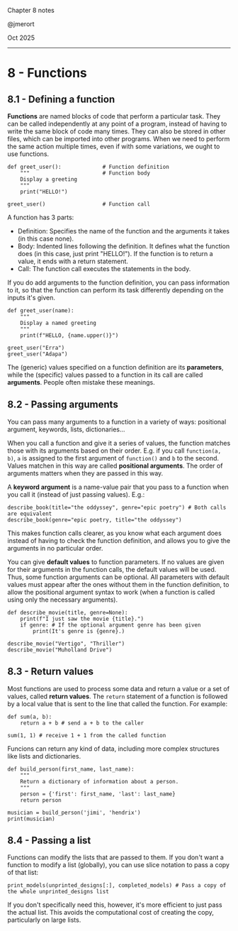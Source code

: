 Chapter 8 notes

@jmerort

Oct 2025
___

# 8 - Functions
## 8.1 - Defining a function
**Functions** are named blocks of code that perform a particular task. They can be called independently at any point of a program, instead of having to write the same block of code many times. They can also be stored in other files, which can be imported into other programs. When we need to perform the same action multiple times, even if with some variations, we ought to use functions.

```
def greet_user():             # Function definition
	"""                       # Function body
	Display a greeting
	"""
	print("HELLO!")

greet_user()                  # Function call
```

A function has 3 parts:
- Definition: Specifies the name of the function and the arguments it takes (in this case none).
- Body: Indented lines following the definition. It defines what the function does (in this case, just print "HELLO!"). If the function is to return a value, it ends with a return statement.
- Call: The function call executes the statements in the body.

If you do add arguments to the function definition, you can pass information to it, so that the function can perform its task differently depending on the inputs it's given.

```
def greet_user(name):
	"""
	Display a named greeting
	"""
	print(f"HELLO, {name.upper()}")

greet_user("Erra")
greet_user("Adapa")
```

The (generic) values specified on a function definition are its **parameters**, while the (specific) values passed to a function in its call are called **arguments**. People often mistake these meanings. 


## 8.2 - Passing arguments
You can pass many arguments to a function in a variety of ways: positional argument, keywords, lists, dictionaries...

When you call a function and give it a series of values, the function matches those with its arguments based on their order. E.g. if you call `function(a, b)`, `a` is assigned to the first argument of `function()` and `b` to the second. Values matchen in this way are called **positional arguments**. The order of arguments matters when they are passed in this way.

A **keyword argument** is a name-value pair that you pass to a function when you call it (instead of just passing values). E.g.:
```
describe_book(title="the oddyssey", genre="epic poetry") # Both calls are equivalent
describe_book(genre="epic poetry, title="the oddyssey") 
```
This makes function calls clearer, as you know what each argument does instead of having to check the function definition, and allows you to give the arguments in no particular order.

You can give **default values** to function parameters. If no values are given for their arguments in the function calls, the default values will be used. Thus, some function arguments can be optional. All parameters with default values must appear after the ones without them in the function definition, to allow the positional argument syntax to work (when a function is called using only the necessary arguments).
```
def describe_movie(title, genre=None):
    print(f"I just saw the movie {title}.")
	if genre: # If the optional argument genre has been given
	    print(It's genre is {genre}.)

describe_movie("Vertigo", "Thriller")
describe_movie("Muholland Drive")
```


## 8.3 - Return values
Most functions are used to process some data and return a value or a set of values, called **return values**. The `return` statement of a function is followed by a local value that is sent to the line that called the function. For example:
```
def sum(a, b):
	return a + b # send a + b to the caller

sum(1, 1) # receive 1 + 1 from the called function
```

Funcions can return any kind of data, including more complex structures like lists and dictionaries.
```
def build_person(first_name, last_name):
    """
	Return a dictionary of information about a person.
	"""
    person = {'first': first_name, 'last': last_name}
    return person

musician = build_person('jimi', 'hendrix')
print(musician)
```

## 8.4 - Passing a list
Functions can modify the lists that are passed to them. If you don't want a function to modify a list (globally), you can use slice notation to pass a copy of that list:
```
print_models(unprinted_designs[:], completed_models) # Pass a copy of the whole unprinted_designs list
```
If you don't specifically need this, however, it's more efficient to just pass the actual list. This avoids the computational cost of creating the copy, particularly on large lists.